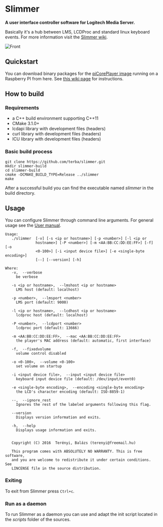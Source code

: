 # Slimmer

**A user interface controller software for Logitech Media Server.**

Basically it's a hub between LMS, LCDProc and standard linux keyboard events. For more information visit the [Slimmer wiki](https://github.com/terba/slimmer/wiki).

![Front](https://github.com/terba/slimmer/wiki/images/front.jpg)

## Quickstart

You can download binary packages for the [piCorePlayer image](https://sites.google.com/site/picoreplayer/home) running on a Raspberry PI from here. See [this wiki page](https://github.com/terba/slimmer/wiki/Building-a-player) for instructions.

## How to build

### Requirements

* a C++ build environment supporting C++11
* CMake 3.1.0+
* lcdapi library with development files (headers)
* curl library with development files (headers)
* ICU library with development files (headers)

### Basic build process

```
git clone https://github.com/terba/slimmer.git
mkdir slimmer-build
cd slimmer-build
cmake -DCMAKE_BUILD_TYPE=Release ../slimmer
make
```

After a successful build you can find the executable named *slimmer* in the build directory.

## Usage

You can configure Slimmer through command line arguments. For general usage see the [User manual](https://github.com/terba/slimmer/wiki/User-manual).

```
Usage:
   ./slimmer  [-v] [-s <ip or hostname>] [-p <number>] [-l <ip or
              hostname>] [-P <number>] [-m <AA:BB:CC:DD:EE:FF>] [-f] [-o
              <0-100>] [-i <input device file>] [-e <single-byte encoding>]
              [--] [--version] [-h]

Where: 
   -v,  --verbose
     be verbose

   -s <ip or hostname>,  --lmshost <ip or hostname>
     LMS host (default: localhost)

   -p <number>,  --lmsport <number>
     LMS port (default: 9000)

   -l <ip or hostname>,  --lcdhost <ip or hostname>
     lcdproc host (default: localhost)

   -P <number>,  --lcdport <number>
     lcdproc port (default: 13666)

   -m <AA:BB:CC:DD:EE:FF>,  --mac <AA:BB:CC:DD:EE:FF>
     the player's MAC address (default: automatic, first interface)

   -f,  --fixedvolume
     volume control disabled

   -o <0-100>,  --volume <0-100>
     set volume on startup

   -i <input device file>,  --input <input device file>
     keyboard input device file (default: /dev/input/event0)

   -e <single-byte encoding>,  --encoding <single-byte encoding>
     the LCD's character encoding (default: ISO-8859-1)

   --,  --ignore_rest
     Ignores the rest of the labeled arguments following this flag.

   --version
     Displays version information and exits.

   -h,  --help
     Displays usage information and exits.


   Copyright (C) 2016  Terényi, Balázs (terenyi@freemail.hu)

   This program comes with ABSOLUTELY NO WARRANTY. This is free software,
   and you are welcome to redistribute it under certain conditions. See
   LINCENSE file in the source distribution.
```

### Exiting

To exit from Slimmer press `Ctrl+c`.

### Run as a daemon

To run Slimmer as a daemon you can use and adapt the init script located in the *scripts* folder of the sources.
